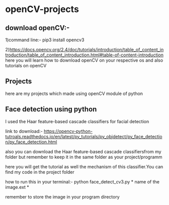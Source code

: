 # openCV-projects
## download openCV:- 

1)command line:- pip3 install opencv3

2)https://docs.opencv.org/2.4/doc/tutorials/introduction/table_of_content_introduction/table_of_content_introduction.html#table-of-content-introduction
here you will learn how to download openCV on your respective os and also tutorials on openCV

## Projects
here are my projects which made using openCV module of python

## Face detection using python
I used the Haar feature-based cascade classifiers for facial detection


link to download:- https://opencv-python-tutroals.readthedocs.io/en/latest/py_tutorials/py_objdetect/py_face_detection/py_face_detection.html


also you can download the Haar feature-based cascade classifiersfrom my folder but remember to keep it in the same folder as your project/programm

here you will get the tutorial as well the mechanism of this classifier.You can find my code in the project folder

how to run this in your terminal:- python face_detect_cv3.py * name of the image.ext *

remember to store the image in your program directory

